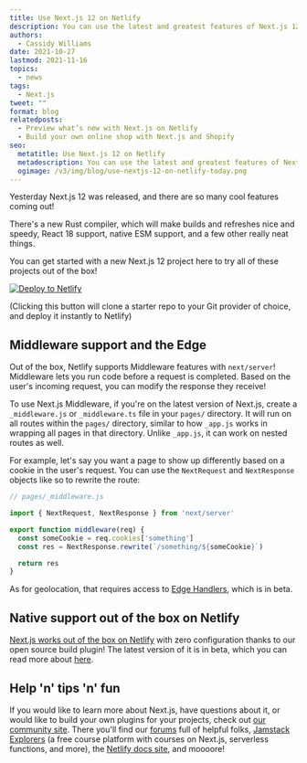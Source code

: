 ```yaml
---
title: Use Next.js 12 on Netlify
description: You can use the latest and greatest features of Next.js 12 on Netlify today!
authors:
  - Cassidy Williams
date: 2021-10-27
lastmod: 2021-11-16
topics:
  - news
tags:
  - Next.js
tweet: ""
format: blog
relatedposts:
  - Preview what’s new with Next.js on Netlify
  - Build your own online shop with Next.js and Shopify
seo:
  metatitle: Use Next.js 12 on Netlify
  metadescription: You can use the latest and greatest features of Next.js 12 on Netlify today!
  ogimage: /v3/img/blog/use-nextjs-12-on-netlify-today.png
---
```


Yesterday Next.js 12 was released, and there are so many cool features coming out!

There's a new Rust compiler, which will make builds and refreshes nice and speedy, React 18 support, native ESM support, and a few other really neat things.

You can get started with a new Next.js 12 project here to try all of these projects out of the box!

[![Deploy to Netlify](https://www.netlify.com/img/deploy/button.svg)](https://app.netlify.com/start/deploy?repository=https://github.com/netlify-templates/next-netlify-starter&utm_source=github&utm_medium=nextstarter-cs&utm_campaign=devex-cs)

(Clicking this button will clone a starter repo to your Git provider of choice, and deploy it instantly to Netlify)

## Middleware support and the Edge

Out of the box, Netlify supports Middleware features with `next/server`! Middleware lets you run code before a request is completed. Based on the user's incoming request, you can modify the response they receive!

To use Next.js Middleware, if you're on the latest version of Next.js, create a `_middleware.js` or `_middleware.ts` file in your `pages/` directory. It will run on all routes within the `pages/` directory, similar to how `_app.js` works in wrapping all pages in that directory. Unlike `_app.js`, it can work on nested routes as well.

For example, let's say you want a page to show up differently based on a cookie in the user's request. You can use the `NextRequest` and `NextResponse` objects like so to rewrite the route:

```js
// pages/_middleware.js

import { NextRequest, NextResponse } from 'next/server'

export function middleware(req) {
  const someCookie = req.cookies['something']
  const res = NextResponse.rewrite(`/something/${someCookie}`)

  return res
}
```

As for geolocation, that requires access to [Edge Handlers](https://www.netlify.com/products/edge/edge-handlers/), which is in beta.

## Native support out of the box on Netlify

[Next.js works out of the box on Netlify](https://www.netlify.com/with/nextjs/) with zero configuration thanks to our open source build plugin! The latest version of it is in beta, which you can read more about [here](https://www.netlify.com/blog/2021/10/25/preview-whats-new-with-next.js-on-netlify/).

## Help 'n' tips 'n' fun

If you would like to learn more about Next.js, have questions about it, or would like to build your own plugins for your projects, check out [our community site](https://www.netlify.com/community/). There you'll find our [forums](https://answers.netlify.com/) full of helpful folks, [Jamstack Explorers](https://explorers.netlify.com/) (a free course platform with courses on Next.js, serverless functions, and more), the [Netlify docs site](https://docs.netlify.com/), and moooore!
